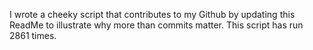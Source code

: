 I wrote a cheeky script that contributes to my Github by updating this ReadMe to illustrate why more than commits matter. This script has run 2861 times.